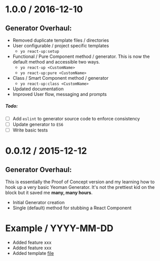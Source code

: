 1.0.0 / 2016-12-10
==================
## Generator Overhaul:
* Removed duplicate template files / directories
* User configurable / project specific templates
  - `yo react-up:setup`
* Functional / Pure Component method / generator. This is now the default method and accessible two ways.
  - `yo react-up <CustomName>`
  - `yo react-up:pure <CustomName>`
* Class / Smart Component method / generator
  - `yo react-up:class <CustomName>`
* Updated documentation
* Improved User flow, messaging and prompts

##### Todo:
- [ ] Add `eslint` to generator source code to enforce consistency
- [ ] Update generator to `ES6`
- [ ] Write basic tests

0.0.12 / 2015-12-12
==================
## Generator Overhaul:
This is essentially the Proof of Concept version and my learning how to hook up a very basic Yeoman Generator. It's not the prettiest kid on the block but it saved me **many, many hours**.
* Initial Generator creation
* Single (default) method for stubbing a React Component


Example / YYYY-MM-DD
==================
* Added feature xxx
* Added feature xxx
* Added template [file](/)
